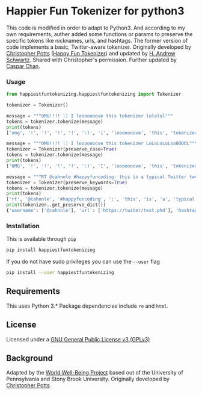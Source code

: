 # Happier Fun Tokenizer for python3
This code is modified in order to adapt to Python3. And according to my own requirements, auther added some functions or params to preserve the specific tokens like nicknames, urls, and hashtags.
The former version of code implements a basic, Twitter-aware tokenizer. Originally developed by [Christopher Potts](http://web.stanford.edu/~cgpotts/) 
([Happy Fun Tokenizer](http://sentiment.christopherpotts.net/code-data/happyfuntokenizing.py)) and updated by [H. Andrew Schwartz](http://www3.cs.stonybrook.edu/~has/). Shared with Christopher's permission. Further updated by [Caspar Chan](https://github.com/channel960608/happiestfuntokenizing).  


### Usage

```python
from happiestfuntokenizing.happiestfuntokenizing import Tokenizer

tokenizer = Tokenizer()

message = """OMG!!!! :) I looooooove this tokenizer lololol"""
tokens = tokenizer.tokenize(message)
print(tokens)
['omg', '!', '!', '!', '!', ':)', 'i', 'looooooove', 'this', 'tokenizer', 'lololol']

message = """OMG!!!! :) I looooooove this tokenizer LoLoLoLoLooOOOOL"""
tokenizer = Tokenizer(preserve_case=True)
tokens = tokenizer.tokenize(message)
print(tokens)
['OMG', '!', '!', '!', '!', ':)', 'I', 'looooooove', 'this', 'tokenizer', 'LoLoLoLoLooOOOOL']

message = """RT @cahnnle #happyfuncoding: this is a typical Twitter tweet :-) https://twiter/test.phd"""  
tokenizer = Tokenizer(preserve_keywords=True)  
tokens = tokenizer.tokenize(message)
print(tokens)
['rt', '@cahnnle', '#happyfuncoding', ':', 'this', 'is', 'a', 'typical', 'twitter', 'tweet', ':-)']   
print(tokenizer..get_preserve_dict())
{'username': ['@cahnnle'], 'url': ['https://twiter/test.phd'], 'hashtag': ['#happyfuncoding']}


```

### Installation

This is available through `pip`

```sh
pip install happiestfuntokenizing
```

If you do not have sudo privileges you can use the `--user` flag

```sh
pip install --user happiestfuntokenizing
```

## Requirements

This uses Python 3.* Package dependencies include `re` and `html`.

## License

Licensed under a [GNU General Public License v3 (GPLv3)](https://www.gnu.org/licenses/gpl-3.0.en.html)

## Background

Adapted by the [World Well-Being Project](http://www.wwbp.org) based out of the University of Pennsylvania
and Stony Brook University. Originally developed by [Christopher Potts](http://web.stanford.edu/~cgpotts/). 
